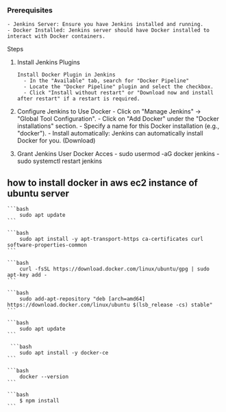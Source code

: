 ### Prerequisites

    - Jenkins Server: Ensure you have Jenkins installed and running.
    - Docker Installed: Jenkins server should have Docker installed to interact with Docker containers.

Steps

1.  Install Jenkins Plugins

        Install Docker Plugin in Jenkins
          - In the "Available" tab, search for "Docker Pipeline"
          - Locate the "Docker Pipeline" plugin and select the checkbox.
          - Click "Install without restart" or "Download now and install after restart" if a restart is required.

2.  Configure Jenkins to Use Docker - Click on "Manage Jenkins" → "Global Tool Configuration". - Click on "Add Docker" under the "Docker installations" section. - Specify a name for this Docker installation (e.g., "docker"). - Install automatically: Jenkins can automatically install Docker for you. (Download)

3.  Grant Jenkins User Docker Acces - sudo usermod -aG docker jenkins - sudo systemctl restart jenkins

## how to install docker in aws ec2 instance of ubuntu server

    ```bash
        sudo apt update
    ```

    ```bash
        sudo apt install -y apt-transport-https ca-certificates curl software-properties-common
    ```

    ```bash
        curl -fsSL https://download.docker.com/linux/ubuntu/gpg | sudo apt-key add -
    ```

    ```bash
        sudo add-apt-repository "deb [arch=amd64] https://download.docker.com/linux/ubuntu $(lsb_release -cs) stable"
    ```

    ```bash
        sudo apt update
    ```

     ```bash
        sudo apt install -y docker-ce
    ```

    ```bash
        docker --version
    ```

    ```bash
        $ npm install
    ```
